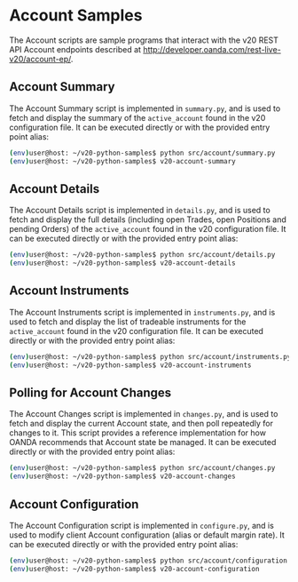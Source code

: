 # Account Samples 

The Account scripts are sample programs that interact with the v20 REST API
Account endpoints described at
http://developer.oanda.com/rest-live-v20/account-ep/. 

## Account Summary

The Account Summary script is implemented in `summary.py`, and is used
to fetch and display the summary of the `active_account` found in the v20
configuration file. It can be executed directly or with the provided entry
point alias:

```bash
(env)user@host: ~/v20-python-samples$ python src/account/summary.py
(env)user@host: ~/v20-python-samples$ v20-account-summary
```

## Account Details

The Account Details script is implemented in `details.py`, and is used to fetch
and display the full details (including open Trades, open Positions and pending
Orders) of the `active_account` found in the v20 configuration file. It can be
executed directly or with the provided entry point alias:

```bash
(env)user@host: ~/v20-python-samples$ python src/account/details.py
(env)user@host: ~/v20-python-samples$ v20-account-details
```

## Account Instruments

The Account Instruments script is implemented in `instruments.py`, and is used
to fetch and display the list of tradeable instruments for the `active_account`
found in the v20 configuration file. It can be executed directly or with the
provided entry point alias:

```bash
(env)user@host: ~/v20-python-samples$ python src/account/instruments.py
(env)user@host: ~/v20-python-samples$ v20-account-instruments
```

## Polling for Account Changes

The Account Changes script is implemented in `changes.py`, and is used to fetch
and display the current Account state, and then poll repeatedly for changes to
it. This script provides a reference implementation for how OANDA recommends
that Account state be managed. It can be executed directly or with the provided
entry point alias:

```bash
(env)user@host: ~/v20-python-samples$ python src/account/changes.py
(env)user@host: ~/v20-python-samples$ v20-account-changes
```

## Account Configuration

The Account Configuration script is implemented in `configure.py`, and is used
to modify client Account configuration (alias or default margin rate).  It can
be executed directly or with the provided entry point alias:

```bash
(env)user@host: ~/v20-python-samples$ python src/account/configuration.py
(env)user@host: ~/v20-python-samples$ v20-account-configuration
```

